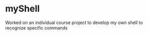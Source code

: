 # myShell
Worked on an individual course project to develop my own shell to recognize specific commands
